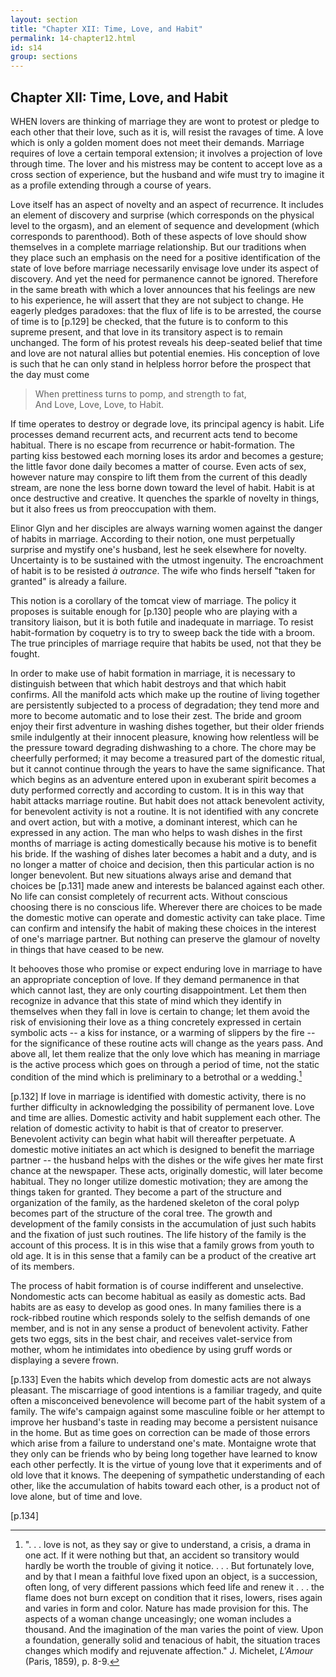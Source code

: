 ```yaml
---
layout: section
title: "Chapter XII: Time, Love, and Habit"
permalink: 14-chapter12.html
id: s14
group: sections
---
```

## Chapter XII: Time, Love, and Habit

WHEN lovers are thinking of marriage they are
wont to protest or pledge to each other that their
love, such as it is, will resist the ravages of time. A love
which is only a golden moment does not meet their demands. Marriage requires of love a certain temporal
extension; it involves a projection of love through time.
The lover and his mistress may be content to accept love
as a cross section of experience, but the husband and
wife must try to imagine it as a profile extending through
a course of years.

Love itself has an aspect of novelty and an aspect of
recurrence. It includes an element of discovery and
surprise (which corresponds on the physical level to the
orgasm), and an element of sequence and development
(which corresponds to parenthood). Both of these aspects of love should show themselves in a complete marriage relationship. But our traditions when they place
such an emphasis on the need for a positive identification
of the state of love before marriage necessarily envisage
love under its aspect of discovery. And yet the need for
permanence cannot be ignored. Therefore in the same
breath with which a lover announces that his feelings are
new to his experience, he will assert that they are not
subject to change. He eagerly pledges paradoxes: that
the flux of life is to be arrested, the course of time is to \[p.129\] be checked, that the future is to conform to this supreme
present, and that love in its transitory aspect is to remain
unchanged. The form of his protest reveals his deep-seated belief that time and love are not natural allies but
potential enemies. His conception of love is such that he
can only stand in helpless horror before the prospect that
the day must come

> When prettiness turns to pomp, and strength to fat,  
> And Love, Love, Love, to Habit.  

If time operates to destroy or degrade love, its principal agency is habit. Life processes demand recurrent
acts, and recurrent acts tend to become habitual. There
is no escape from recurrence or habit-formation. The
parting kiss bestowed each morning loses its ardor and
becomes a gesture; the little favor done daily becomes a
matter of course. Even acts of sex, however nature may
conspire to lift them from the current of this deadly
stream, are none the less borne down toward the level of
habit. Habit is at once destructive and creative. It
quenches the sparkle of novelty in things, but it also frees
us from preoccupation with them.

Elinor Glyn and her disciples are always warning
women against the danger of habits in marriage. According to their notion, one must perpetually surprise and
mystify one's husband, lest he seek elsewhere for novelty.
Uncertainty is to be sustained with the utmost ingenuity.
The encroachment of habit is to be resisted *à outrance*.
The wife who finds herself "taken for granted" is already a failure.

This notion is a corollary of the tomcat view of marriage. The policy it proposes is suitable enough for \[p.130\] people who are playing with a transitory liaison, but it
is both futile and inadequate in marriage. To resist
habit-formation by coquetry is to try to sweep back the
tide with a broom. The true principles of marriage require that habits be used, not that they be fought.

In order to make use of habit formation in marriage,
it is necessary to distinguish between that which habit
destroys and that which habit confirms. All the manifold
acts which make up the routine of living together are
persistently subjected to a process of degradation; they
tend more and more to become automatic and to lose
their zest. The bride and groom enjoy their first adventure in washing dishes together, but their older friends
smile indulgently at their innocent pleasure, knowing how
relentless will be the pressure toward degrading dishwashing to a chore. The chore may be cheerfully performed; it may become a treasured part of the domestic
ritual, but it cannot continue through the years to have
the same significance. That which begins as an adventure entered upon in exuberant spirit becomes a duty
performed correctly and according to custom. It is in
this way that habit attacks marriage routine. But habit
does not attack benevolent activity, for benevolent activity is not a routine. It is not identified with any concrete and overt action, but with a motive, a dominant
interest, which can he expressed in any action. The man
who helps to wash dishes in the first months of marriage
is acting domestically because his motive is to benefit his
bride. If the washing of dishes later becomes a habit and
a duty, and is no longer a matter of choice and decision,
then this particular action is no longer benevolent. But
new situations always arise and demand that choices be \[p.131\] made anew and interests be balanced against each other.
No life can consist completely of recurrent acts. Without
conscious choosing there is no conscious life. Wherever
there are choices to be made the domestic motive can operate and domestic activity can take place. Time can confirm
and intensify the habit of making these choices in the interest of one's marriage partner. But nothing can preserve the
glamour of novelty in things that have ceased to be new.

It behooves those who promise or expect enduring love
in marriage to have an appropriate conception of love.
If they demand permanence in that which cannot last,
they are only courting disappointment. Let them then
recognize in advance that this state of mind which they
identify in themselves when they fall in love is certain to
change; let them avoid the risk of envisioning their love
as a thing concretely expressed in certain symbolic acts -- a kiss for instance, or a warming of slippers by the
fire -- for the significance of these routine acts will
change as the years pass. And above all, let them realize
that the only love which has meaning in marriage is the
active process which goes on through a period of time,
not the static condition of the mind which is preliminary
to a betrothal or a wedding.[^12-1]

[^12-1]: ". . . love is not, as they say or give to understand, a crisis, a drama
	in one act. If it were nothing but that, an accident so transitory would
	hardly be worth the trouble of giving it notice. . . . But fortunately love,
	and by that I mean a faithful love fixed upon an object, is a succession,
	often long, of very different passions which feed life and renew it . . . 
	the flame does not burn except on condition that it rises, lowers, rises
	again and varies in form and color. Nature has made provision for
	this. The aspects of a woman change unceasingly; one woman includes
	a thousand. And the imagination of the man varies the point of view.
	Upon a foundation, generally solid and tenacious of habit, the situation traces changes which modify and rejuvenate affection." J. Michelet,
	*L'Amour* (Paris, 1859), p. 8-9. 

\[p.132\] If love in marriage is identified with domestic activity,
there is no further difficulty in acknowledging the possibility of permanent love. Love and time are allies.
Domestic activity and habit supplement each other. The
relation of domestic activity to habit is that of creator to
preserver. Benevolent activity can begin what habit will
thereafter perpetuate. A domestic motive initiates an
act which is designed to benefit the marriage partner -- the husband helps with the dishes or the wife gives her
mate first chance at the newspaper. These acts, originally domestic, will later become habitual. They no
longer utilize domestic motivation; they are among the
things taken for granted. They become a part of the
structure and organization of the family, as the hardened
skeleton of the coral polyp becomes part of the structure
of the coral tree. The growth and development of the
family consists in the accumulation of just such habits
and the fixation of just such routines. The life history
of the family is the account of this process. It is in this
wise that a family grows from youth to old age. It is
in this sense that a family can be a product of the creative
art of its members.

The process of habit formation is of course indifferent
and unselective. Nondomestic acts can become habitual
as easily as domestic acts. Bad habits are as easy to
develop as good ones. In many families there is a rock-ribbed routine which responds solely to the selfish demands of one member, and is not in any sense a product
of benevolent activity. Father gets two eggs, sits in the
best chair, and receives valet-service from mother, whom
he intimidates into obedience by using gruff words or displaying a severe frown. 

\[p.133\] Even the habits which develop from domestic acts are
not always pleasant. The miscarriage of good intentions
is a familiar tragedy, and quite often a misconceived
benevolence will become part of the habit system of a
family. The wife's campaign against some masculine
foible or her attempt to improve her husband's taste in
reading may become a persistent nuisance in the home.
But as time goes on correction can be made of those errors which arise from a failure to understand one's mate.
Montaigne wrote that they only can be friends who by
being long together have learned to know each other perfectly. It is the virtue of young love that it experiments
and of old love that it knows. The deepening of sympathetic understanding of each other, like the accumulation
of habits toward each other, is a product not of love
alone, but of time and love. 

\[p.134\] 

